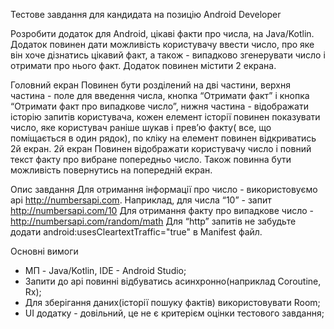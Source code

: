 Тестове завдання для кандидата на позицію Android Developer

Розробити додаток для Android, цікаві факти про числа, на
Java/Kotlin. Додаток повинен дати можливість користувачу ввести число,
про яке він хоче дізнатись цікавий факт, а також - випадково згенерувати
число і отримати про нього факт. Додаток повинен містити 2 екрана.

Головний екран
Повинен бути розділений на дві частини, верхня частина - поле для
введення числа, кнопка “Отримати факт” і кнопка “Отримати факт про
випадкове число”, нижня частина - відображати історію запитів
користувача, кожен елемент історії повинен показувати число, яке
користувач раніше шукав і прев’ю факту( все, що поміщається в один
рядок), по кліку на елемент повинен відкриватись 2й екран.
2й екран
Повинен відображати користувачу число і повний текст факту про
вибране попередньо число. Також повинна бути можливість повернутись
на попередній екран.

Опис завдання
Для отримання інформації про число - використовуємо api
http://numbersapi.com. Наприклад, для числа “10” - запит http://numbersapi.com/10
Для отримання факту про випадкове число - http://numbersapi.com/random/math
Для “http” запитів не забудьте додати android:usesCleartextTraffic="true" в
Manifest файл.

Основні вимоги
- МП - Java/Kotlin, IDE - Android Studio;
- Запити до api повинні відбуватись асинхронно(наприклад Coroutine, Rx);
- Для зберігання даних(історії пошуку фактів) використовувати Room;
- UI додатку - довільний, це не є критерієм оцінки тестового завдання;
